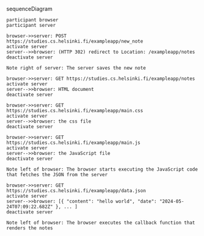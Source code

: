 sequenceDiagram

    participant browser
    participant server

    browser->>server: POST https://studies.cs.helsinki.fi/exampleapp/new_note
    activate server
    server-->>browser: (HTTP 302) redirect to Location: /exampleapp/notes
    deactivate server

    Note right of server: The server saves the new note

    browser->>server: GET https://studies.cs.helsinki.fi/exampleapp/notes
    activate server
    server-->>browser: HTML document
    deactivate server

    browser->>server: GET https://studies.cs.helsinki.fi/exampleapp/main.css
    activate server
    server-->>browser: the css file
    deactivate server

    browser->>server: GET https://studies.cs.helsinki.fi/exampleapp/main.js
    activate server
    server-->>browser: the JavaScript file
    deactivate server

    Note left of browser: The browser starts executing the JavaScript code that fetches the JSON from the server

    browser->>server: GET https://studies.cs.helsinki.fi/exampleapp/data.json
    activate server
    server-->>browser: [{ "content": "hello world", "date": "2024-05-24T07:09:22.682Z" }, ... ]
    deactivate server

    Note left of browser: The browser executes the callback function that renders the notes
